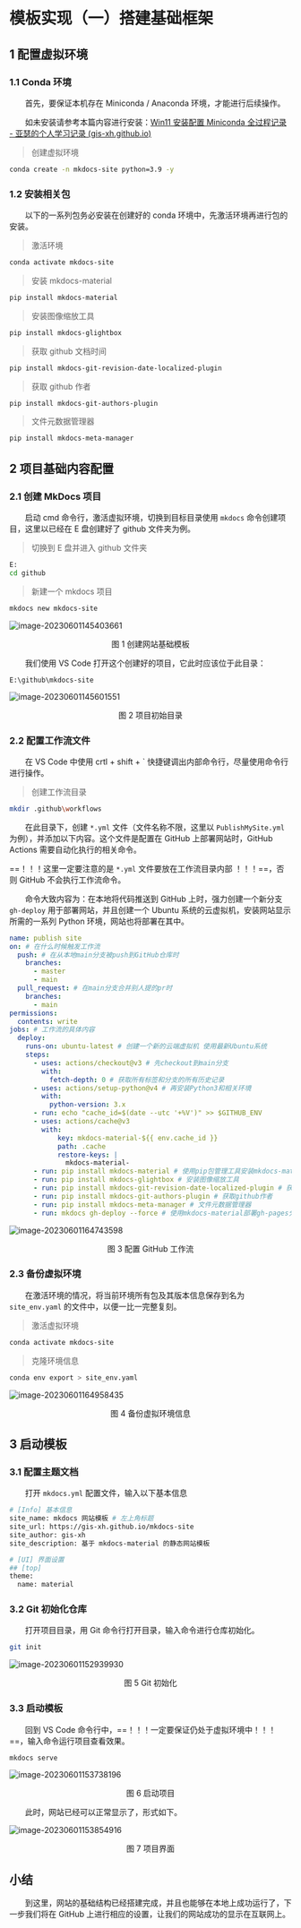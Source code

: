 # 模板实现（一）搭建基础框架



## 1 配置虚拟环境

### 1.1 Conda 环境

&emsp;&emsp;首先，要保证本机存在 Miniconda / Anaconda 环境，才能进行后续操作。

&emsp;&emsp;如未安装请参考本篇内容进行安装：[Win11 安装配置 Miniconda 全过程记录 - 亚瑟的个人学习记录 (gis-xh.github.io)](https://gis-xh.github.io/my-note/python/01conda/Win11-Miniconda-install/)

> 创建虚拟环境

```sh
conda create -n mkdocs-site python=3.9 -y
```

### 1.2 安装相关包

&emsp;&emsp;以下的一系列包务必安装在创建好的 conda 环境中，先激活环境再进行包的安装。

> 激活环境

```sh
conda activate mkdocs-site
```

> 安装 mkdocs-material

```sh
pip install mkdocs-material
```

> 安装图像缩放工具

```sh
pip install mkdocs-glightbox
```

> 获取 github 文档时间

```sh
pip install mkdocs-git-revision-date-localized-plugin
```

>获取 github 作者

```sh
pip install mkdocs-git-authors-plugin
```

>文件元数据管理器

```sh
pip install mkdocs-meta-manager
```



## 2 项目基础内容配置

### 2.1 创建 MkDocs 项目

&emsp;&emsp;启动 cmd 命令行，激活虚拟环境，切换到目标目录使用 `mkdocs` 命令创建项目，这里以已经在 E 盘创建好了 github 文件夹为例。

> 切换到 E 盘并进入 github 文件夹

```sh
E:
cd github
```

> 新建一个 mkdocs 项目

```sh
mkdocs new mkdocs-site
```

![image-20230601145403661](./img/image-20230601145403661.png)

<center>图 1 创建网站基础模板</center>

&emsp;&emsp;我们使用 VS Code 打开这个创建好的项目，它此时应该位于此目录：

```
E:\github\mkdocs-site
```

![image-20230601145601551](./img/image-20230601145601551.png)

<center>图 2 项目初始目录</center>

### 2.2 配置工作流文件

&emsp;&emsp;在 VS Code 中使用 crtl + shift + ` 快捷键调出内部命令行，尽量使用命令行进行操作。

> 创建工作流目录

```sh
mkdir .github\workflows
```

&emsp;&emsp;在此目录下，创建 `*.yml` 文件（文件名称不限，这里以 `PublishMySite.yml` 为例），并添加以下内容。这个文件是配置在 GitHub 上部署网站时，GitHub Actions 需要自动化执行的相关命令。

==！！！这里一定要注意的是 `*.yml` 文件要放在工作流目录内部 ！！！==，否则 GitHub 不会执行工作流命令。

&emsp;&emsp;命令大致内容为：在本地将代码推送到 GitHub 上时，强力创建一个新分支 `gh-deploy` 用于部署网站，并且创建一个 Ubuntu 系统的云虚拟机，安装网站显示所需的一系列 Python 环境，网站也将部署在其中。

```yml
name: publish site
on: # 在什么时候触发工作流
  push: # 在从本地main分支被push到GitHub仓库时
    branches:
      - master
      - main
  pull_request: # 在main分支合并别人提的pr时
    branches:
      - main
permissions:
  contents: write
jobs: # 工作流的具体内容
  deploy:
    runs-on: ubuntu-latest # 创建一个新的云端虚拟机 使用最新Ubuntu系统
    steps:
      - uses: actions/checkout@v3 # 先checkout到main分支
        with:
          fetch-depth: 0 # 获取所有标签和分支的所有历史记录
      - uses: actions/setup-python@v4 # 再安装Python3和相关环境
        with:
          python-version: 3.x
      - run: echo "cache_id=$(date --utc '+%V')" >> $GITHUB_ENV
      - uses: actions/cache@v3
        with:
            key: mkdocs-material-${{ env.cache_id }}
            path: .cache
            restore-keys: |
              mkdocs-material-
      - run: pip install mkdocs-material # 使用pip包管理工具安装mkdocs-material
      - run: pip install mkdocs-glightbox # 安装图像缩放工具
      - run: pip install mkdocs-git-revision-date-localized-plugin # 获取github文档时间
      - run: pip install mkdocs-git-authors-plugin # 获取github作者
      - run: pip install mkdocs-meta-manager # 文件元数据管理器
      - run: mkdocs gh-deploy --force # 使用mkdocs-material部署gh-pages分支
```

![image-20230601164743598](./img/image-20230601164743598.png)

<center>图 3 配置 GitHub 工作流</center>

### 2.3 备份虚拟环境

&emsp;&emsp;在激活环境的情况，将当前环境所有包及其版本信息保存到名为 `site_env.yaml` 的文件中，以便一比一完整复刻。

> 激活虚拟环境

```sh
conda activate mkdocs-site
```

> 克隆环境信息

```sh
conda env export > site_env.yaml
```

![image-20230601164958435](./img/image-20230601164958435.png)

<center>图 4 备份虚拟环境信息</center>



## 3 启动模板

### 3.1 配置主题文档

&emsp;&emsp;打开 `mkdocs.yml` 配置文件，输入以下基本信息

```sh
# [Info] 基本信息
site_name: mkdocs 网站模板 # 左上角标题
site_url: https://gis-xh.github.io/mkdocs-site
site_author: gis-xh
site_description: 基于 mkdocs-material 的静态网站模板

# [UI] 界面设置
## [top]
theme:
  name: material
```

### 3.2 Git 初始化仓库

&emsp;&emsp;打开项目目录，用 Git 命令行打开目录，输入命令进行仓库初始化。

```sh
git init
```

![image-20230601152939930](./img/image-20230601152939930.png)

<center>图 5 Git 初始化</center>

### 3.3 启动模板

&emsp;&emsp;回到 VS Code 命令行中，==！！！一定要保证仍处于虚拟环境中！！！==，输入命令运行项目查看效果。

```sh
mkdocs serve
```

![image-20230601153738196](./img/image-20230601153738196.png)

<center>图 6 启动项目</center>

&emsp;&emsp;此时，网站已经可以正常显示了，形式如下。

![image-20230601153854916](./img/image-20230601153854916.png)

<center>图 7 项目界面</center>



## 小结

&emsp;&emsp;到这里，网站的基础结构已经搭建完成，并且也能够在本地上成功运行了，下一步我们将在 GitHub 上进行相应的设置，让我们的网站成功的显示在互联网上。